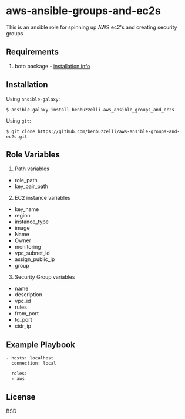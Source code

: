 # aws-ansible-groups-and-ec2s
This is an ansible role for spinning up AWS ec2's and creating security groups

Requirements
------------

  1. boto package - [installation info](https://pypi.org/project/boto/)
  
Installation
------------

Using `ansible-galaxy`:

`$ ansible-galaxy install benbuzzelli.aws_ansible_groups_and_ec2s`

Using `git`:

`$ git clone https://github.com/benbuzzelli/aws-ansible-groups-and-ec2s.git`

Role Variables
--------------

1. Path variables
  * role_path
  * key_pair_path
  
2. EC2 instance variables
  * key_name
  * region
  * instance_type
  * image
  * Name
  * Owner
  * monitoring
  * vpc_subnet_id
  * assign_public_ip
  * group

3. Security Group variables
  * name
  * description
  * vpc_id
  * rules
  * from_port
  * to_port
  * cidr_ip

Example Playbook
----------------

```
- hosts: localhost
  connection: local

  roles:
  - aws
```

License
-------

BSD
